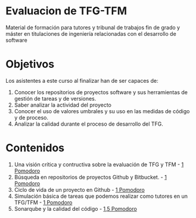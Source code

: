 # Evaluacion de TFG-TFM
Material de formación para tutores y tribunal de trabajos fin de grado y máster en titulaciones de ingeniería relacionadas con el desarrollo de software

Objetivos
========
Los asistentes a este curso al finalizar han de ser capaces de:

1. Conocer los repositorios de proyectos software y sus  herramientas de gestión de tareas y de versiones.
2. Saber analizar la actividad del proyecto
3. Conocer el uso de valores umbrales y su uso en las medidas  de código y de proceso.
4. Analizar la calidad durante el proceso de desarrollo del TFG.

 
Contenidos
========
1. Una visión crítica y contructiva sobre la evaluación de TFG y TFM - [1 Pomodoro](https://tomato-timer.com/)
2. Búsqueda en repositorios de proyectos Github y Bitbucket.  -  [1 Pomodoro](https://tomato-timer.com/)  
3. Ciclo de vida de un proyecto en Github   -  [1 Pomodoro](https://tomato-timer.com/)  
4. Simulación básica de tareas que podemos realizar como tutores en un TFG/TFM  - [1 Pomodoro](https://tomato-timer.com/)  
5. Sonarqube y la calidad del código  -  [1,5 Pomodoro](https://tomato-timer.com/)  

